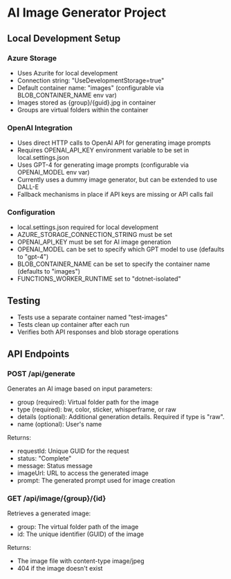 # AI Image Generator Project

## Local Development Setup

### Azure Storage
- Uses Azurite for local development
- Connection string: "UseDevelopmentStorage=true"
- Default container name: "images" (configurable via BLOB_CONTAINER_NAME env var)
- Images stored as {group}/{guid}.jpg in container
- Groups are virtual folders within the container

### OpenAI Integration
- Uses direct HTTP calls to OpenAI API for generating image prompts
- Requires OPENAI_API_KEY environment variable to be set in local.settings.json
- Uses GPT-4 for generating image prompts (configurable via OPENAI_MODEL env var)
- Currently uses a dummy image generator, but can be extended to use DALL-E
- Fallback mechanisms in place if API keys are missing or API calls fail

### Configuration
- local.settings.json required for local development
- AZURE_STORAGE_CONNECTION_STRING must be set
- OPENAI_API_KEY must be set for AI image generation
- OPENAI_MODEL can be set to specify which GPT model to use (defaults to "gpt-4")
- BLOB_CONTAINER_NAME can be set to specify the container name (defaults to "images")
- FUNCTIONS_WORKER_RUNTIME set to "dotnet-isolated"

## Testing
- Tests use a separate container named "test-images"
- Tests clean up container after each run
- Verifies both API responses and blob storage operations

## API Endpoints

### POST /api/generate
Generates an AI image based on input parameters:
- group (required): Virtual folder path for the image
- type (required): bw, color, sticker, whisperframe, or raw
- details (optional): Additional generation details. Required if type is "raw".
- name (optional): User's name

Returns:
- requestId: Unique GUID for the request
- status: "Complete"
- message: Status message
- imageUrl: URL to access the generated image
- prompt: The generated prompt used for image creation

### GET /api/image/{group}/{id}
Retrieves a generated image:
- group: The virtual folder path of the image
- id: The unique identifier (GUID) of the image

Returns:
- The image file with content-type image/jpeg
- 404 if the image doesn't exist
